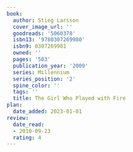 ```yaml
---
book:
  author: Stieg Larsson
  cover_image_url: ''
  goodreads: '5060378'
  isbn13: '9780307269980'
  isbn9: 0307269981
  owned: ''
  pages: '503'
  publication_year: '2009'
  series: Millennium
  series_position: '2'
  spine_color: ''
  tags: ''
  title: The Girl Who Played with Fire
plan:
  date_added: 2023-01-01
review:
  date_read:
  - 2010-09-23
  rating: 4
---
```

